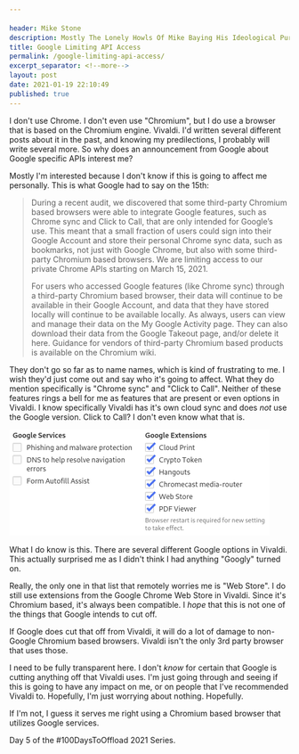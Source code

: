 ```yaml
---

header: Mike Stone
description: Mostly The Lonely Howls Of Mike Baying His Ideological Purity At The Moon
title: Google Limiting API Access
permalink: /google-limiting-api-access/
excerpt_separator: <!--more-->
layout: post
date: 2021-01-19 22:10:49
published: true
---
```


I don't use Chrome. I don't even use "Chromium", but I do use a browser that is based on the Chromium engine. Vivaldi. I'd written several different posts about it in the past, and knowing my predilections, I probably will write several more. So why does an announcement from Google about Google specific APIs interest me?

<!--more-->

Mostly I'm interested because I don't know if this is going to affect me personally. This is what Google had to say on the 15th:

>During a recent audit, we discovered that some third-party Chromium based browsers were able to integrate Google features, such as Chrome sync and Click to Call, that are only intended for Google’s use. This meant that a small fraction of users could sign into their Google Account and store their personal Chrome sync data, such as bookmarks, not just with Google Chrome, but also with some third-party Chromium based browsers. We are limiting access to our private Chrome APIs starting on March 15, 2021.
>
>For users who accessed Google features (like Chrome sync) through a third-party Chromium based browser, their data will continue to be available in their Google Account, and data that they have stored locally will continue to be available locally. As always, users can view and manage their data on the My Google Activity page. They can also download their data from the Google Takeout page, and/or delete it here.
Guidance for vendors of third-party Chromium based products is available on the Chromium wiki.

They don't go so far as to name names, which is kind of frustrating to me. I wish they'd just come out and say who it's going to affect. What they do mention specifically is "Chrome sync" and "Click to Call". Neither of these features rings a bell for me as features that are present or even options in Vivaldi. I know specifically Vivaldi has it's own cloud sync and does _not_ use the Google version. Click to Call? I don't even know what that is.

![](/assets/images/2021-01-19-20-07-00-google-in-vivaldi.png)

What I do know is this. There are several different Google options in Vivaldi. This actually surprised me as I didn't think I had anything "Googly" turned on.

Really, the only one in that list that remotely worries me is "Web Store". I do still use extensions from the Google Chrome Web Store in Vivaldi. Since it's Chromium based, it's always been compatible. I _hope_ that this is not one of the things that Google intends to cut off.

If Google does cut that off from Vivaldi, it will do a lot of damage to non-Google Chromium based browsers. Vivaldi isn't the only 3rd party browser that uses those.

I need to be fully transparent here. I don't _know_ for certain that Google is cutting anything off that Vivaldi uses. I'm just going through and seeing if this is going to have any impact on me, or on people that I've recommended Vivaldi to. Hopefully, I'm just worrying about nothing. Hopefully.

If I'm not, I guess it serves me right using a Chromium based browser that utilizes Google services.

Day 5 of the #100DaysToOffload 2021 Series.
